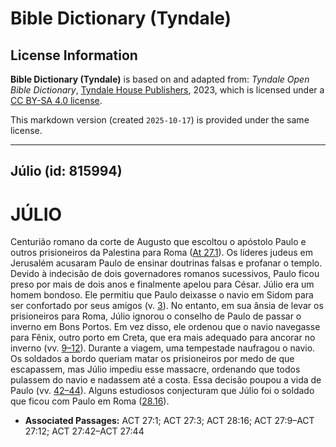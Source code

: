 # Bible Dictionary (Tyndale)

## License Information

**Bible Dictionary (Tyndale)** is based on and adapted from: _Tyndale Open Bible Dictionary_, [Tyndale House Publishers](https://tyndaleopenresources.com/), 2023, which is licensed under a [CC BY-SA 4.0 license](https://creativecommons.org/licenses/by-sa/4.0/legalcode.en).

This markdown version (created `2025-10-17`) is provided under the same license.



--------------------------------

## Júlio (id: 815994)

JÚLIO
=====

Centurião romano da corte de Augusto que escoltou o apóstolo Paulo e outros prisioneiros da Palestina para Roma ([At 27\.1](https://ref.ly/Acts27:1)). Os líderes judeus em Jerusalém acusaram Paulo de ensinar doutrinas falsas e profanar o templo. Devido à indecisão de dois governadores romanos sucessivos, Paulo ficou preso por mais de dois anos e finalmente apelou para César. Júlio era um homem bondoso. Ele permitiu que Paulo deixasse o navio em Sidom para ser confortado por seus amigos (v. [3](https://ref.ly/Acts27:3)). No entanto, em sua ânsia de levar os prisioneiros para Roma, Júlio ignorou o conselho de Paulo de passar o inverno em Bons Portos. Em vez disso, ele ordenou que o navio navegasse para Fênix, outro porto em Creta, que era mais adequado para ancorar no inverno (vv. [9–12](https://ref.ly/Acts27:9-Acts27:12)). Durante a viagem, uma tempestade naufragou o navio. Os soldados a bordo queriam matar os prisioneiros por medo de que escapassem, mas Júlio impediu esse massacre, ordenando que todos pulassem do navio e nadassem até a costa. Essa decisão poupou a vida de Paulo (vv. [42–44](https://ref.ly/Acts27:42-Acts27:44)). Alguns estudiosos conjecturam que Júlio foi o soldado que ficou com Paulo em Roma ([28\.16](https://ref.ly/Acts28:16)).

* **Associated Passages:** ACT 27:1; ACT 27:3; ACT 28:16; ACT 27:9–ACT 27:12; ACT 27:42–ACT 27:44

